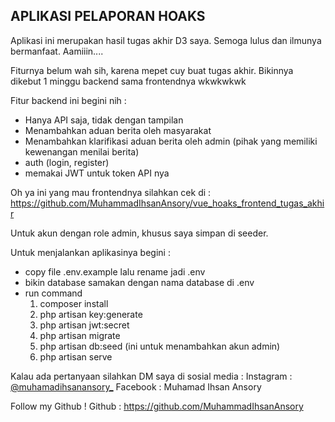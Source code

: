 ## APLIKASI PELAPORAN HOAKS

Aplikasi ini merupakan hasil tugas akhir D3 saya. Semoga lulus dan ilmunya bermanfaat. Aamiiin....

Fiturnya belum wah sih, karena mepet cuy buat tugas akhir. Bikinnya dikebut 1 minggu backend sama frontendnya wkwkwkwk 

Fitur backend ini begini nih :
- Hanya API saja, tidak dengan tampilan
- Menambahkan aduan berita oleh masyarakat
- Menambahkan klarifikasi aduan berita oleh admin (pihak yang memiliki kewenangan menilai berita)
- auth (login, register)
- memakai JWT untuk token API nya

Oh ya ini yang mau frontendnya silahkan cek di : https://github.com/MuhammadIhsanAnsory/vue_hoaks_frontend_tugas_akhir

Untuk akun dengan role admin, khusus saya simpan di seeder.

Untuk menjalankan aplikasinya begini :
- copy file .env.example lalu rename jadi .env
- bikin database samakan dengan nama database di .env
- run command 
    1. composer install
    2. php artisan key:generate
    3. php artisan jwt:secret
    4. php artisan migrate
    5. php artisan db:seed     (ini untuk menambahkan akun admin)
    6. php artisan serve

Kalau ada pertanyaan silahkan DM saya di sosial media :
Instagram : <a href="https://instagram.com/muhammadihsanansory_">@muhamadihsanansory_</a>
Facebook : Muhamad Ihsan Ansory

Follow my Github !
Github : <a href="https://github.com/MuhammadIhsanAnsory">https://github.com/MuhammadIhsanAnsory</a>
